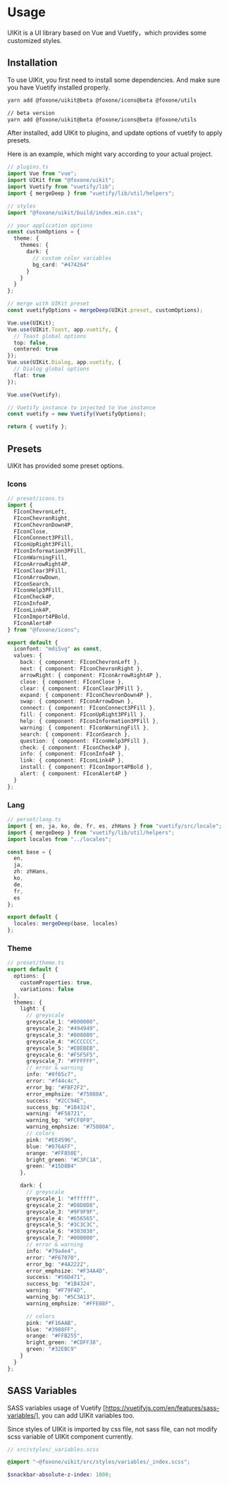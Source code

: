 # Usage

UIKit is a UI library based on Vue and Vuetify，which provides some customized styles.

## Installation

To use UIKit, you first need to install some dependencies. And make sure you have Vuetify installed properly.

```bash
yarn add @foxone/uikit@beta @foxone/icons@beta @foxone/utils

// beta version
yarn add @foxone/uikit@beta @foxone/icons@beta @foxone/utils
```

After installed, add UIKit to plugins, and update options of vuetify to apply presets.

Here is an example, which might vary according to your actual project.

```ts
// plugins.ts
import Vue from "vue";
import UIKit from "@foxone/uikit";
import Vuetify from "vuetify/lib";
import { mergeDeep } from "vuetify/lib/util/helpers";

// styles
import "@foxone/uikit/build/index.min.css";

// your application options
const customOptions = {
  theme: {
    themes: {
      dark: {
        // custom color variables
        bg_card: "#474264"
      }
    }
  }
};

// merge with UIKit preset
const vuetifyOptions = mergeDeep(UIKit.preset, customOptions);

Vue.use(UIKit);
Vue.use(UIKit.Toast, app.vuetify, {
  // Toast global options
  top: false,
  centered: true
});
Vue.use(UIKit.Dialog, app.vuetify, {
  // Dialog global options
  flat: true
});

Vue.use(Vuetify);

// Vuetify instance to injected to Vue instance
const vuetify = new Vuetify(VuetifyOptions);

return { vuetify };
```

## Presets

UIKit has provided some preset options.

### Icons

```ts
// preset/icons.ts
import {
  FIconChevronLeft,
  FIconChevronRight,
  FIconChevronDown4P,
  FIconClose,
  FIconConnect3PFill,
  FIconUpRight3PFill,
  FIconInformation3PFill,
  FIconWarningFill,
  FIconArrowRight4P,
  FIconClear3PFill,
  FIconArrowDown,
  FIconSearch,
  FIconHelp3PFill,
  FIconCheck4P,
  FIconInfo4P,
  FIconLink4P,
  FIconImport4PBold,
  FIconAlert4P
} from "@foxone/icons";

export default {
  iconfont: "mdiSvg" as const,
  values: {
    back: { component: FIconChevronLeft },
    next: { component: FIconChevronRight },
    arrowRight: { component: FIconArrowRight4P },
    close: { component: FIconClose },
    clear: { component: FIconClear3PFill },
    expand: { component: FIconChevronDown4P },
    swap: { component: FIconArrowDown },
    connect: { component: FIconConnect3PFill },
    fill: { component: FIconUpRight3PFill },
    help: { component: FIconInformation3PFill },
    warning: { component: FIconWarningFill },
    search: { component: FIconSearch },
    question: { component: FIconHelp3PFill },
    check: { component: FIconCheck4P },
    info: { component: FIconInfo4P },
    link: { component: FIconLink4P },
    install: { component: FIconImport4PBold },
    alert: { component: FIconAlert4P }
  }
};
```

### Lang

```ts
// perset/lang.ts
import { en, ja, ko, de, fr, es, zhHans } from "vuetify/src/locale";
import { mergeDeep } from "vuetify/lib/util/helpers";
import locales from "../locales";

const base = {
  en,
  ja,
  zh: zhHans,
  ko,
  de,
  fr,
  es
};

export default {
  locales: mergeDeep(base, locales)
};
```

### Theme

```ts
// preset/theme.ts
export default {
  options: {
    customProperties: true,
    variations: false
  },
  themes: {
    light: {
      // greyscale
      greyscale_1: "#000000",
      greyscale_2: "#494949",
      greyscale_3: "#808080",
      greyscale_4: "#CCCCCC",
      greyscale_5: "#EBEBEB",
      greyscale_6: "#F5F5F5",
      greyscale_7: "#FFFFFF",
      // error & warning
      info: "#0f65c7",
      error: "#f44c4c",
      error_bg: "#FBF2F2",
      error_emphsize: "#75080A",
      success: "#2CC94E",
      success_bg: "#1B4324",
      warning: "#F58721",
      warning_bg: "#FCF8F0",
      warning_emphsize: "#75080A",
      // colors
      pink: "#EE4596",
      blue: "#076AFF",
      orange: "#FF850E",
      bright_green: "#C3FC1A",
      green: "#15D8B4"
    },

    dark: {
      // greyscale
      greyscale_1: "#ffffff",
      greyscale_2: "#D8D8D8",
      greyscale_3: "#9F9F9F",
      greyscale_4: "#656565",
      greyscale_5: "#3C3C3C",
      greyscale_6: "#303030",
      greyscale_7: "#000000",
      // error & warning
      info: "#79a4e4",
      error: "#F67070",
      error_bg: "#4A2222",
      error_emphsize: "#F34A4D",
      success: "#56D471",
      success_bg: "#1B4324",
      warning: "#F79F4D",
      warning_bg: "#5C3A13",
      warning_emphsize: "#FFE08F",

      // colors
      pink: "#F16AAB",
      blue: "#3988FF",
      orange: "#FFB255",
      bright_green: "#CDFF38",
      green: "#32EBC9"
    }
  }
};
```

## SASS Variables

SASS variables usage of Vuetify [https://vuetifyjs.com/en/features/sass-variables/], you can add UIKit variables too.

<Tip type="warning">

Since styles of UIKit is imported by css file, not sass file, can not modify scss variable of UIKit component currently.

</Tip>

```scss
// src/styles/_variables.scss

@import "~@foxone/uikit/src/styles/variables/_index.scss";

$snackbar-absolute-z-index: 1000;
```
